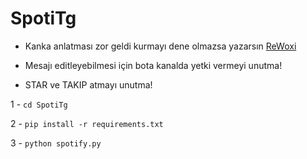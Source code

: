 # SpotiTg

- Kanka anlatması zor geldi kurmayı dene olmazsa yazarsın [ReWoxi](https://t.me/ReWoxi)

- Mesajı editleyebilmesi için bota kanalda yetki vermeyi unutma!

- STAR ve TAKIP atmayı unutma!


1 - `cd SpotiTg`

2 - `pip install -r requirements.txt`

3 - `python spotify.py`

